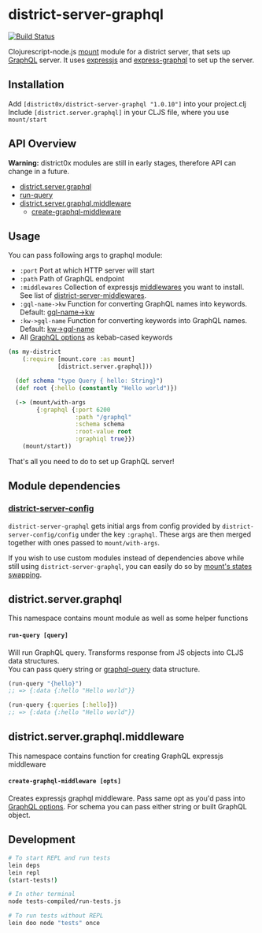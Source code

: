 # district-server-graphql

[![Build Status](https://travis-ci.org/district0x/district-server-graphql.svg?branch=master)](https://travis-ci.org/district0x/district-server-graphql)

Clojurescript-node.js [mount](https://github.com/tolitius/mount) module for a district server, that sets up [GraphQL](http://graphql.org/) server. 
It uses [expressjs](https://expressjs.com/) and [express-graphql](https://github.com/graphql/express-graphql) to set up the server.

## Installation
Add `[district0x/district-server-graphql "1.0.10"]` into your project.clj  
Include `[district.server.graphql]` in your CLJS file, where you use `mount/start`

## API Overview

**Warning:** district0x modules are still in early stages, therefore API can change in a future.

- [district.server.graphql](#districtservergraphql)
- [run-query](#run-query)
- [district.server.graphql.middleware](#districtservergraphqlmiddleware)
  - [create-graphql-middleware](#create-graphql-middleware)

## Usage
You can pass following args to graphql module: 
* `:port` Port at which HTTP server will start
* `:path` Path of GraphQL endpoint
* `:middlewares` Collection of expressjs [middlewares](http://expressjs.com/en/guide/using-middleware.html) you want to install.
See list of [district-server-middlewares](https://github.com/search?q=topic%3Adistrict-server-middleware+org%3Adistrict0x&type=Repositories).
* `:gql-name->kw` Function for converting GraphQL names into keywords. Default: [gql-name->kw](https://github.com/district0x/district-graphql-utils#gql-name-kw)
* `:kw->gql-name` Function for converting keywords into GraphQL names. Default: [kw->gql-name](https://github.com/district0x/district-graphql-utils#kw-gql-name)
* All [GraphQL options](https://github.com/graphql/express-graphql#options) as kebab-cased keywords  

```clojure
(ns my-district
    (:require [mount.core :as mount]
              [district.server.graphql]))

  (def schema "type Query { hello: String}")
  (def root {:hello (constantly "Hello world")})

  (-> (mount/with-args
        {:graphql {:port 6200
                   :path "/graphql"
                   :schema schema
                   :root-value root
                   :graphiql true}})
    (mount/start))
```

That's all you need to do to set up GraphQL server!

## Module dependencies
### [district-server-config](https://github.com/district0x/district-server-config)
`district-server-graphql` gets initial args from config provided by `district-server-config/config` under the key `:graphql`. These args are then merged together with ones passed to `mount/with-args`.

If you wish to use custom modules instead of dependencies above while still using `district-server-graphql`, you can easily do so by [mount's states swapping](https://github.com/tolitius/mount#swapping-states-with-states).

## district.server.graphql
This namespace contains mount module as well as some helper functions

#### <a name="run-query">`run-query [query]`
Will run GraphQL query. Transforms response from JS objects into CLJS data structures.  
You can pass query string or [graphql-query](https://github.com/district0x/graphql-query) data structure. 
 
```clojure
(run-query "{hello}")
;; => {:data {:hello "Hello world"}}

(run-query {:queries [:hello]})
;; => {:data {:hello "Hello world"}}
```

## district.server.graphql.middleware
This namespace contains function for creating GraphQL expressjs middleware

#### <a name="create-graphql-middleware">`create-graphql-middleware [opts]`
Creates expressjs graphql middleware. Pass same opt as you'd pass into [GraphQL options](https://github.com/graphql/express-graphql#options). 
For schema you can pass either string or built GraphQL object.  

## Development
```bash
# To start REPL and run tests
lein deps
lein repl
(start-tests!)

# In other terminal
node tests-compiled/run-tests.js

# To run tests without REPL
lein doo node "tests" once
```